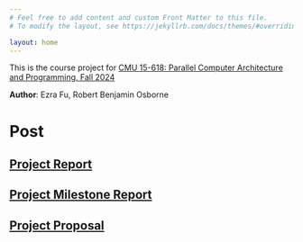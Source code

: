 ```yaml
---
# Feel free to add content and custom Front Matter to this file.
# To modify the layout, see https://jekyllrb.com/docs/themes/#overriding-theme-defaults

layout: home
---
```


This is the course project for [CMU 15-618: Parallel Computer Architecture and Programming, Fall 2024](https://www.cs.cmu.edu/afs/cs/academic/class/15418-f24/www/index.html)

**Author**: Ezra Fu, Robert Benjamin Osborne

# Post

## [Project Report](/parallel-topological-sorting/docs/report.pdf)

## [Project Milestone Report](/parallel-topological-sorting/milestone.html)

## [Project Proposal](/parallel-topological-sorting/proposal.html)